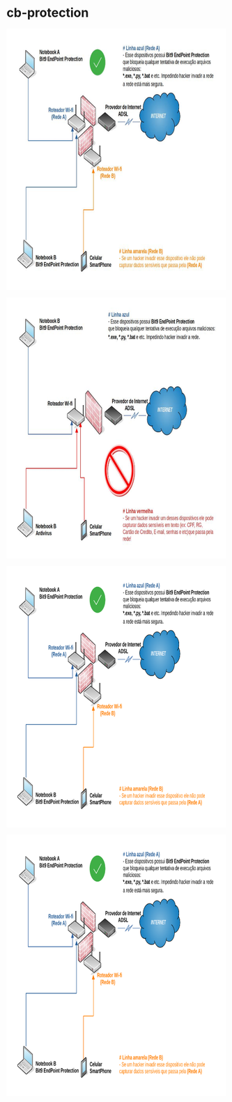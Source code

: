 # cb-protection

<p align="center">
    <img src="/Diagrama de Rede - Seguranca em todos dispositivos.jpg" width="800" height="600">
</p>



<p align="center">
    <img src="/Diagrama de Rede - Simples.jpg" width="800" height="600">
</p>


<p align="center">
    <img src="/Diagrama de Rede - Seguranca em todos dispositivos.pdf" width="800" height="600">
</p>


<p align="center">
    <img src="/Diagrama de Rede - Seguranca em todos dispositivos.pdf" width="800" height="600">
</p>
